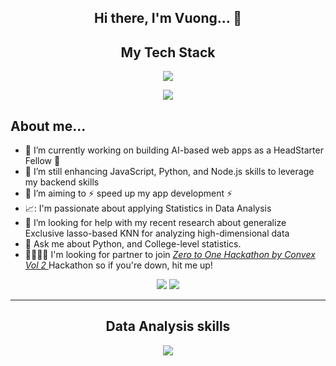 <h2 align="center"> Hi there, I'm Vuong... 👋</h2>

<!--
**vuong-ng/vuong-ng** is a ✨ _special_ ✨ repository because its `README.md` (this file) appears on your GitHub profile.
-->
<h2 align="center" >My Tech Stack</h2>
<p align="center">
  <a href="https://skillicons.dev">
    <img src="https://skillicons.dev/icons?i=py,js,html,css,cpp" />
  </a>
</p>
<p align="center">
  <a href="https://skillicons.dev">
<img src="https://skillicons.dev/icons?i=aws,gcp,react,firebase,vercel" />
  </a>
</p>

<h2>About me...</h2>

- :telescope: I’m currently working on building AI-based web apps as a HeadStarter Fellow :rocket:
- 🌱 I’m still enhancing JavaScript, Python, and Node.js skills to leverage my backend skills
- 👯 I’m aiming to :zap: speed up my app development :zap:
- 📈: I'm passionate about applying Statistics in Data Analysis
- 🤔 I’m looking for help with my recent research about generalize Exclusive lasso-based KNN for analyzing high-dimensional data
- 💬 Ask me about Python, and College-level statistics.
- :family_man_man_boy_boy: I'm looking for partner to join <a href="https://convexhackathon2.devpost.com/?ref_feature=challenge&ref_medium=discover">*Zero to One Hackathon by Convex Vol 2* </a> Hackathon so if you're down, hit me up!

<p align="center">
  <a href="https://skillicons.dev">
    <a href="mailto:recipient@example.com?subject=Hello&body=How are you?"><img src="https://skillicons.dev/icons?i=gmail" /></a>
    <a href="https://www.linkedin.com/in/vuongnguyen003/"><img src="https://skillicons.dev/icons?i=linkedin" /></a>
  </a>
</p>
<hr />
<h2 align=center>Data Analysis skills</h2>
<p align="center">
  <a href="https://skillicons.dev">
    <img src="https://skillicons.dev/icons?i=py,sklearn,tensorflow,pytorch,r" />
  </a>
</p>


